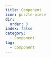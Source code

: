 ```yaml
---
title: Component
icon: puzzle-piece
dir:
  order: 3
index: false
category:
  - Component
tag:
  - Component
---
```


<Catalog />
